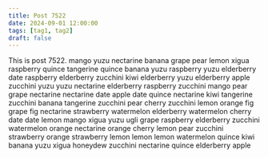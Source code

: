 ```yaml
---
title: Post 7522
date: 2024-09-01 12:00:00
tags: [tag1, tag2]
draft: false
---
```

This is post 7522.
mango
yuzu
nectarine
banana
grape
pear
lemon
xigua
raspberry
quince
tangerine
quince
banana
yuzu
raspberry
yuzu
elderberry
date
raspberry
elderberry
zucchini
kiwi
elderberry
yuzu
elderberry
apple
zucchini
yuzu
yuzu
nectarine
elderberry
raspberry
zucchini
mango
pear
grape
nectarine
nectarine
date
apple
date
quince
nectarine
kiwi
tangerine
zucchini
banana
tangerine
zucchini
pear
cherry
zucchini
lemon
orange
fig
grape
fig
nectarine
strawberry
watermelon
elderberry
watermelon
cherry
date
date
lemon
mango
xigua
yuzu
ugli
grape
raspberry
elderberry
zucchini
watermelon
orange
nectarine
orange
cherry
lemon
pear
zucchini
strawberry
orange
strawberry
lemon
lemon
lemon
watermelon
quince
kiwi
banana
yuzu
xigua
honeydew
zucchini
nectarine
quince
elderberry
apple

